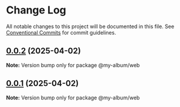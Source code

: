 # Change Log

All notable changes to this project will be documented in this file.
See [Conventional Commits](https://conventionalcommits.org) for commit guidelines.

## [0.0.2](https://github.com/eduardogomesf/my-album/compare/@my-album/web@0.0.1...@my-album/web@0.0.2) (2025-04-02)

**Note:** Version bump only for package @my-album/web





## [0.0.1](https://github.com/eduardogomesf/my-album/compare/@my-album/web@0.0.1...@my-album/web@0.0.1) (2025-04-02)

**Note:** Version bump only for package @my-album/web
